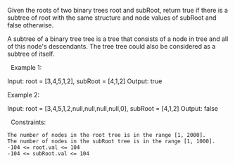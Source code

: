 Given the roots of two binary trees root and subRoot, return true if there is a subtree of root with the same structure and node values of subRoot and false otherwise.

A subtree of a binary tree tree is a tree that consists of a node in tree and all of this node's descendants. The tree tree could also be considered as a subtree of itself.

 
Example 1:

Input: root = [3,4,5,1,2], subRoot = [4,1,2]
Output: true


Example 2:

Input: root = [3,4,5,1,2,null,null,null,null,0], subRoot = [4,1,2]
Output: false


 
Constraints:


	The number of nodes in the root tree is in the range [1, 2000].
	The number of nodes in the subRoot tree is in the range [1, 1000].
	-104 <= root.val <= 104
	-104 <= subRoot.val <= 104

